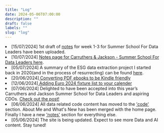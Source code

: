 ```yaml
---
title: "Log"
date: 2024-05-06T07:00:00
description: ""
draft: false
labels: ""
slug: "log"
---
```

  <li><span class="date">[15/07/2024]</span> 1st draft of <a href="summer_school/summer_school">notes</a> for week 1-3 for Summer School For Data Leaders have been uploaded.</li>
                                <li><span class="date">[10/07/2024]</span> <a href="summer_school/summer_school"> Notes page for Carruthers &amp; Jackson - Summer School For Data Leaders  here</a>.</li>                  
                                    <li><span class="date">[05/07/2024]</span> A summary of the ESG data extraction project I started back in 2020(and in the process of resurrecting) can be found <a href="notes/project_esg_report">here</a>.</li>
                                <li><span class="date">[20/06/2024]</span><a href="notes/pdf_to_kindle"> Converting PDF ebooks to be Kindle friendly</a></li>
                                <li><span class="date">[12/06/2024]</span><a href="notes/euro_2024"> Adding Euro 2024 fixture list to your calender</a></li>
                                <li><span class="date">[07/06/2024]</span> Delighted to have been accepted into this year’s Carruthers and Jackson Summer School for Data Leaders and aspiring CDOs. <a href="https://www.linkedin.com/posts/puneetthukral_summer-school-for-data-leaders-activity-7204803416722657280-fR5e?utm_source=share&utm_medium=member_desktop">Check out the post!</a></li>
                                <li><span class="date">[06/06/2024]</span> All data related code content has moved to the <a role="menuitem"
                                    href="./data/data/">'code'</a> section. About Me and What's New has been merged with the home page. Finally I have a new <a role="menuitem"
                                    href="./notes/notes/">'notes'</a> section for everything else.</li>
                                <li><span class="date">[05/06/2024]</span> The
                                    site is being updated. Expect to see more
                                    Data and AI content. Stay tuned!</li>
